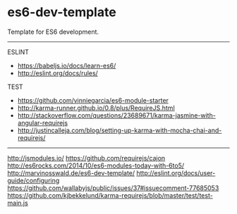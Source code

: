 es6-dev-template
================

Template for ES6 development.

---
ESLINT
* https://babeljs.io/docs/learn-es6/
* http://eslint.org/docs/rules/

TEST
* https://github.com/vinniegarcia/es6-module-starter
* http://karma-runner.github.io/0.8/plus/RequireJS.html
* http://stackoverflow.com/questions/23689671/karma-jasmine-with-angular-requirejs
* http://justincalleja.com/blog/setting-up-karma-with-mocha-chai-and-requirejs/

---

http://jsmodules.io/
https://github.com/requirejs/cajon
http://es6rocks.com/2014/10/es6-modules-today-with-6to5/
http://marvinosswald.de/es6-dev-template/
http://eslint.org/docs/user-guide/configuring
https://github.com/wallabyjs/public/issues/37#issuecomment-77685053
https://github.com/kjbekkelund/karma-requirejs/blob/master/test/test-main.js
